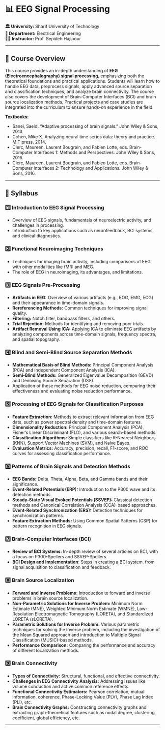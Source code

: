 # 📊 EEG Signal Processing


**🏛️ University:** Sharif University of Technology  
**🏢 Department:** Electrical Engineering  
**👩‍🏫 Instructor:** Prof. Sepideh Hajipour  

---

## 📘 Course Overview  
This course provides an in-depth understanding of **EEG (Electroencephalography) signal processing**, emphasizing both the theoretical foundations and practical applications. Students will learn how to handle EEG data, preprocess signals, apply advanced source separation and classification techniques, and analyze brain connectivity. The course also covers the development of Brain-Computer Interfaces (BCI) and brain source localization methods. Practical projects and case studies are integrated into the curriculum to ensure hands-on experience in the field.

**Textbooks:**
- Sanei, Saeid. “Adaptive processing of brain signals.” John Wiley & Sons, 2013.
- Cohen, Mike X. Analyzing neural time series data: theory and practice. MIT press, 2014.
- Clerc, Maureen, Laurent Bougrain, and Fabien Lotte, eds. Brain-Computer Interfaces 1: Methods and Perspectives. John Wiley & Sons, 2016.
- Clerc, Maureen, Laurent Bougrain, and Fabien Lotte, eds. Brain-Computer Interfaces 2: Technology and Applications. John Wiley & Sons, 2016.

---

## 📝 Syllabus

### 1️⃣ Introduction to EEG Signal Processing  
- Overview of EEG signals, fundamentals of neuroelectric activity, and challenges in processing.  
- Introduction to key applications such as neurofeedback, BCI systems, and clinical diagnostics.

### 2️⃣ Functional Neuroimaging Techniques  
- Techniques for imaging brain activity, including comparisons of EEG with other modalities like fMRI and MEG.  
- The role of EEG in neuroimaging, its advantages, and limitations.

### 3️⃣ EEG Signals Pre-Processing  
- **Artifacts in EEG:** Overview of various artifacts (e.g., EOG, EMG, ECG) and their appearance in time-domain signals.  
- **Rereferencing Methods:** Common techniques for improving signal quality.  
- **Filtering:** Notch filter, bandpass filters, and others.  
- **Trial Rejection:** Methods for identifying and removing poor trials.  
- **Artifact Removal Using ICA:** Applying ICA to eliminate EEG artifacts by analyzing components across time-domain signals, frequency spectra, and spatial topography.

### 4️⃣ Blind and Semi-Blind Source Separation Methods  
- **Mathematical Basis of Blind Methods:** Principal Component Analysis (PCA) and Independent Component Analysis (ICA).  
- **Semi-Blind Methods:** Generalized Eigenvalue Decomposition (GEVD) and Denoising Source Separation (DSS).  
- Application of these methods for EEG noise reduction, comparing their effectiveness and evaluating noise reduction performance.

### 5️⃣ Processing of EEG Signals for Classification Purposes  
- **Feature Extraction:** Methods to extract relevant information from EEG data, such as power spectral density and time-domain features.  
- **Dimensionality Reduction:** Principal Component Analysis (PCA), Fisher’s Linear Discriminant (FLD), and various search-based methods.  
- **Classification Algorithms:** Simple classifiers like K-Nearest Neighbors (KNN), Support Vector Machines (SVM), and Naive Bayes.  
- **Evaluation Metrics:** Accuracy, precision, recall, F1-score, and ROC curves for assessing classification performance.

### 6️⃣ Patterns of Brain Signals and Detection Methods  
- **EEG Bands:** Delta, Theta, Alpha, Beta, and Gamma bands and their significance.  
- **Event-Related Potentials (ERP):** Introduction to the P300 wave and its detection methods.  
- **Steady-State Visual Evoked Potentials (SSVEP):** Classical detection methods and Canonical Correlation Analysis (CCA)-based approaches.  
- **Event-Related Synchronization (ERS):** Detection techniques for synchronization patterns.  
- **Feature Extraction Methods:** Using Common Spatial Patterns (CSP) for pattern recognition in EEG signals.

### 7️⃣ Brain-Computer Interfaces (BCI)  
- **Review of BCI Systems:** In-depth review of several articles on BCI, with a focus on P300-Spellers and SSVEP-Spellers.  
- **BCI Design and Implementation:** Steps in creating a BCI system, from signal acquisition to classification and feedback.

### 8️⃣ Brain Source Localization  
- **Forward and Inverse Problems:** Introduction to forward and inverse problems in brain source localization.  
- **Non-Parametric Solutions for Inverse Problem:** Minimum Norm Estimate (MNE), Weighted Minimum Norm Estimate (WMNE), Low-Resolution Electromagnetic Tomography (LORETA), and Standardized LORETA (sLORETA).  
- **Parametric Solutions for Inverse Problem:** Various parametric techniques for solving the inverse problem, including the investigation of the Mean Squared approach and introduction to Multiple Signal Classification (MUSIC)-based methods.  
- **Performance Comparison:** Comparing the performance and accuracy of different localization methods.

### 9️⃣ Brain Connectivity  
- **Types of Connectivity:** Structural, functional, and effective connectivity.  
- **Challenges in EEG Connectivity Analysis:** Addressing issues like volume conduction and active common reference effects.  
- **Functional Connectivity Estimators:** Pearson correlation, mutual information, coherence, Phase-Locking Value (PLV), Phase Lag Index (PLI), etc.  
- **Brain Connectivity Graphs:** Constructing connectivity graphs and extracting graph-theoretical features such as nodal degree, clustering coefficient, global efficiency, etc.

---
